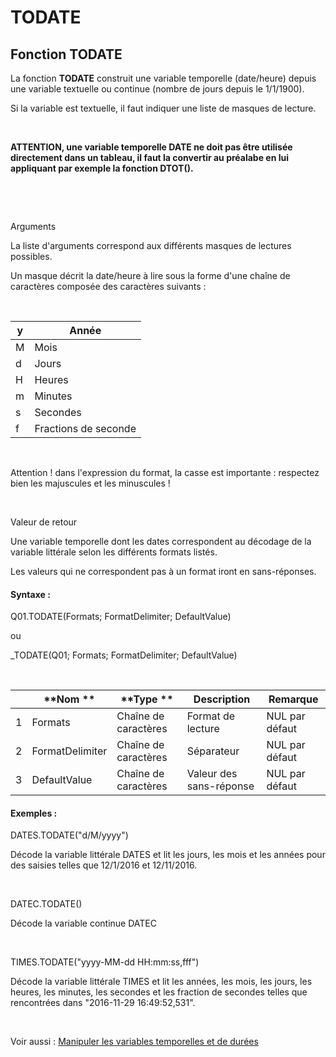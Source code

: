 # TODATE

## Fonction TODATE

La fonction **TODATE** construit une variable temporelle (date/heure) depuis une variable textuelle ou continue (nombre de jours depuis le 1/1/1900).

Si la variable est textuelle, il faut indiquer une liste de masques de lecture.

&nbsp;

**ATTENTION, une variable temporelle DATE ne doit pas être utilisée directement dans un tableau, il faut la convertir au préalabe en lui appliquant par exemple la fonction DTOT().**

&nbsp;

&nbsp;

Arguments&nbsp;

La liste d'arguments correspond aux différents masques de lectures possibles.

Un masque décrit la date/heure à lire sous la forme d'une chaîne de caractères composée des caractères suivants :

&nbsp;

| y | Année |
| --- | --- |
| M | Mois |
| d | Jours |
| H | Heures |
| m | Minutes |
| s | Secondes |
| f | Fractions de seconde |


&nbsp;

Attention \! dans l'expression du format, la casse est importante : respectez bien les majuscules et les minuscules \!

&nbsp;

Valeur de retour

Une variable temporelle dont les dates correspondent au décodage de la variable littérale selon les différents formats listés.

Les valeurs qui ne correspondent pas à un format iront en sans-réponses.

#### Syntaxe :&nbsp;

Q01.TODATE(Formats; FormatDelimiter; DefaultValue)

ou

\_TODATE(Q01; Formats; FormatDelimiter; DefaultValue)

&nbsp;

| &nbsp; | **Nom ** | **Type ** | **Description** | **Remarque** |
| --- | --- | --- | --- | --- |
| &#49; | Formats | Chaîne de caractères | Format de lecture | NUL par défaut |
| &#50; | FormatDelimiter | Chaîne de caractères | Séparateur | NUL par défaut |
| &#51; | DefaultValue | Chaîne de caractères | Valeur des sans-réponse | NUL par défaut |


#### Exemples :

DATES.TODATE("d/M/yyyy")

Décode la variable littérale DATES et lit les jours, les mois et les années pour des saisies telles que 12/1/2016 et 12/11/2016.

&nbsp;

DATEC.TODATE()

Décode la variable continue DATEC&nbsp;

&nbsp;

TIMES.TODATE("yyyy-MM-dd HH:mm:ss,fff")

Décode la variable littérale TIMES et lit les années, les mois, les jours, les heures, les minutes, les secondes et les fraction de secondes telles que rencontrées dans "2016-11-29 16:49:52,531".

&nbsp;

Voir aussi : [Manipuler les variables temporelles et de durées](<Manipulerlesvariablestemporelle1.md>)
